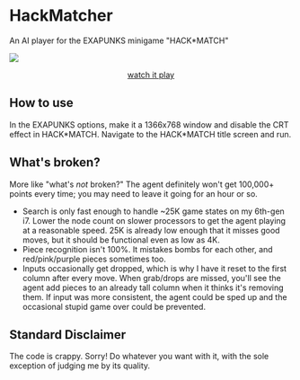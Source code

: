 # HackMatcher
An AI player for the EXAPUNKS minigame "HACK*MATCH"

<div>
  <a href="https://www.youtube.com/watch?v=gfVJmm2CHus">
    <img src ="https://img.youtube.com/vi/gfVJmm2CHus/maxresdefault.jpg" />
    <p align="center">watch it play</p>
  </a>
</div>

## How to use
In the EXAPUNKS options, make it a 1366x768 window and disable the CRT effect in HACK\*MATCH. Navigate to the HACK\*MATCH title screen and run.

## What's broken?
More like "what's *not* broken?" The agent definitely won't get 100,000+ points every time; you may need to leave it going for an hour or so.
* Search is only fast enough to handle ~25K game states on my 6th-gen i7. Lower the node count on slower processors to get the agent playing at a reasonable speed. 25K is already low enough that it misses good moves, but it should be functional even as low as 4K.
* Piece recognition isn't 100%. It mistakes bombs for each other, and red/pink/purple pieces sometimes too.
* Inputs occasionally get dropped, which is why I have it reset to the first column after every move. When grab/drops are missed, you'll see the agent add pieces to an already tall column when it thinks it's removing them. If input was more consistent, the agent could be sped up and the occasional stupid game over could be prevented.

## Standard Disclaimer
The code is crappy. Sorry! Do whatever you want with it, with the sole exception of judging me by its quality.
